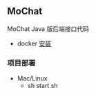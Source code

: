 ## MoChat

MoChat Java 版后端接口代码

- docker [安装](https://docs.docker.com/engine/install/) 

### 项目部署

- Mac/Linux
    - sh start.sh
  
